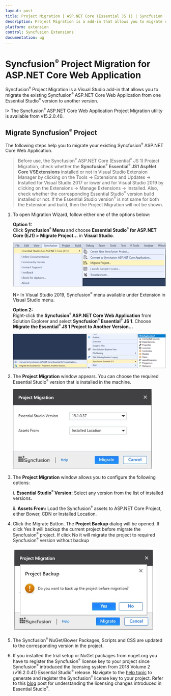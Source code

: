 ```yaml
---
layout: post
title: Project Migration | ASP.NET Core (Essential JS 1) | Syncfusion
description: Project Migration is a add-in that allows you to migrate existing Syncfusion ASP.NET Core Web Application from one Essential Studio version to another version
platform: extension
control: Syncfusion Extensions
documentation: ug
---
```


# Syncfusion<sup style="font-size:70%">&reg;</sup> Project Migration for ASP.NET Core Web Application

Syncfusion<sup style="font-size:70%">&reg;</sup> Project Migration is a Visual Studio add-in that allows you to migrate the existing Syncfusion<sup style="font-size:70%">&reg;</sup> ASP.NET Core Web Application from one Essential Studio<sup style="font-size:70%">&reg;</sup> version to another version.

I> The Syncfusion<sup style="font-size:70%">&reg;</sup> ASP.NET Core Web Application Project Migration utility is available from v15.2.0.40.

## Migrate Syncfusion<sup style="font-size:70%">&reg;</sup> Project 

The following steps help you to migrate your existing Syncfusion<sup style="font-size:70%">&reg;</sup> ASP.NET Core Web Application. 

> Before use, the Syncfusion<sup style="font-size:70%">&reg;</sup> ASP.NET Core (Essential<sup style="font-size:70%">&reg;</sup> JS 1) Project Migration, check whether the **Syncfusion<sup style="font-size:70%">&reg;</sup> Essential<sup style="font-size:70%">&reg;</sup> JS1 AspNet Core VSExtensions** installed or not in Visual Studio Extension Manager by clicking on the Tools -> Extensions and Updates -> Installed for Visual Studio 2017 or lower and for Visual Studio 2019 by clicking on the Extensions -> Manage Extensions -> Installed. Also, check whether the corresponding Essential Studio<sup style="font-size:70%">&reg;</sup> version build installed or not. If the Essential Studio version<sup style="font-size:70%">&reg;</sup> is not same for both the Extension and build, then the Project Migration will not be shown.

1. To open Migration Wizard, follow either one of the options below: 

   **Option 1:**  
   Click **Syncfusion<sup style="font-size:70%">&reg;</sup> Menu** and choose **Essential Studio<sup style="font-size:70%">&reg;</sup> for ASP.NET Core (EJ1) > Migrate Project…** in **Visual Studio**.
   
   ![Syncfusion Essential JS 1 ASP.NET Core Project Migration via Syncfusion menu](Project-Migration_images/Syncfusion_Menu_Project_Migration.png)

   N> In Visual Studio 2019, Syncfusion<sup style="font-size:70%">&reg;</sup> menu available under Extension in Visual Studio menu.
   
   **Option 2:**  
   Right-click the **Syncfusion<sup style="font-size:70%">&reg;</sup> ASP.NET Core Web Application** from Solution Explorer and select **Syncfusion<sup style="font-size:70%">&reg;</sup> Essential<sup style="font-size:70%">&reg;</sup> JS 1**. Choose **Migrate the Essential<sup style="font-size:70%">&reg;</sup> JS 1 Project to Another Version...**

   ![Syncfusion Essential JS 1 ASP.NET Core Project Migration add-in](Project-Migration_images/Project-Migration_img1.png)

2. The **Project Migration** window appears. You can choose the required Essential Studio<sup style="font-size:70%">&reg;</sup> version that is installed in the machine. 

   ![Syncfusion Essential JS 1 ASP.NET Core Project Migration window](Project-Migration_images/Project-Migration-img2.jpeg)

3. The **Project Migration** window allows you to configure the following options:

   i. **Essential Studio<sup style="font-size:70%">&reg;</sup> Version:** Select any version from the list of installed versions.
   
   ii. **Assets From:** Load the Syncfusion<sup style="font-size:70%">&reg;</sup> assets to ASP.NET Core Project, either Bower, CDN or Installed Location.
   
4. Click the Migrate Button. The **Project Backup** dialog will be opened. If click Yes it will backup the current project before migrate the Syncfusion<sup style="font-size:70%">&reg;</sup> project. If click No it will migrate the project to required Syncfusion<sup style="font-size:70%">&reg;</sup> version without backup
   
   ![Syncfusion Essential JS 1 ASP.NET Core Project Migration backup dialog](Project-Migration_images/Project-Migration-img3.jpeg)
      
5. The Syncfusion<sup style="font-size:70%">&reg;</sup> NuGet/Bower Packages, Scripts and CSS are updated to the corresponding version in the project.

6. If you installed the trial setup or NuGet packages from nuget.org you have to register the Syncfusion<sup style="font-size:70%">&reg;</sup> license key to your project since Syncfusion<sup style="font-size:70%">&reg;</sup> introduced the licensing system from 2018 Volume 2 (v16.2.0.41) Essential Studio<sup style="font-size:70%">&reg;</sup> release. Navigate to the [help topic](https://help.syncfusion.com/common/essential-studio/licensing/license-key#how-to-generate-syncfusion-license-key) to generate and register the Syncfusion<sup style="font-size:70%">&reg;</sup> license key to your project. Refer to this [blog](https://www.syncfusion.com/blogs/post/whats-new-in-2018-volume-2.aspx) post for understanding the licensing changes introduced in Essential Studio<sup style="font-size:70%">&reg;</sup>.